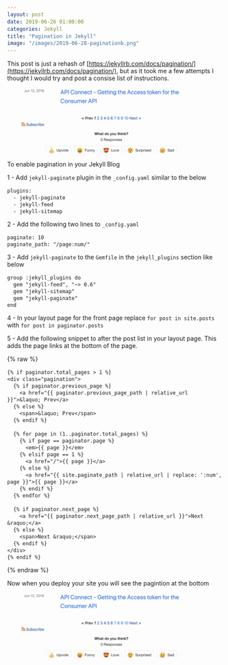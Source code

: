 ```yaml
---
layout: post
date: 2019-06-26 01:00:00
categories: Jekyll
title: "Pagination in Jekyll"
image: "/images/2019-06-28-paginationb.png"
---
```


This post is just a rehash of [https://jekyllrb.com/docs/pagination/](https://jekyllrb.com/docs/pagination/), but as it took me a few attempts I thought I would try and post a consise list of instructions.

![](/images/2019-06-28-paginationb.png)

To enable pagination in your Jekyll Blog

1 - Add `jekyll-paginate` plugin in the `_config.yaml` similar to the below

```
plugins:
  - jekyll-paginate
  - jekyll-feed
  - jekyll-sitemap
```

2 - Add the following two lines to `_config.yaml`

```
paginate: 10
paginate_path: "/page:num/"
```

3 - Add `jekyll-paginate` to the `Gemfile` in the `jekyll_plugins` section like below

<pre><code>group :jekyll_plugins do
  gem "jekyll-feed", "~> 0.6"
  gem "jekyll-sitemap"
  gem "jekyll-paginate"
end
</code></pre>

4 - In your layout page for the front page replace `for post in site.posts ` with `for post in paginator.posts`

5 - Add the following snippet to after the post list in your layout page. This adds the page links at the bottom of the page.

{% raw %}
```
{% if paginator.total_pages > 1 %}
<div class="pagination">
  {% if paginator.previous_page %}
    <a href="{{ paginator.previous_page_path | relative_url }}">&laquo; Prev</a>
  {% else %}
    <span>&laquo; Prev</span>
  {% endif %}

  {% for page in (1..paginator.total_pages) %}
    {% if page == paginator.page %}
      <em>{{ page }}</em>
    {% elsif page == 1 %}
      <a href="/">{{ page }}</a>
    {% else %}
      <a href="{{ site.paginate_path | relative_url | replace: ':num', page }}">{{ page }}</a>
    {% endif %}
  {% endfor %}

  {% if paginator.next_page %}
    <a href="{{ paginator.next_page_path | relative_url }}">Next &raquo;</a>
  {% else %}
    <span>Next &raquo;</span>
  {% endif %}
</div>
{% endif %}
```
{% endraw %}

Now when you deploy your site  you will see the pagintion at the bottom

![](/images/2019-06-28-paginationb.png)
